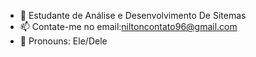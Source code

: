 - 🌱 Estudante de Análise e Desenvolvimento De Sitemas
- 📫  Contate-me no email:niltoncontato96@gmail.com
- 🖤 Pronouns: Ele/Dele
<!---
Niltoncezaar/Niltoncezaar is a ✨ special ✨ repository because its `README.md` (this file) appears on your GitHub profile.
You can click the Preview link to take a look at your changes.
--->
